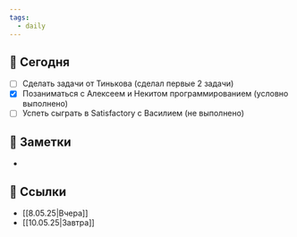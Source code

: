 ```yaml
---
tags:
  - daily
---
```




## 📅 Сегодня
- [ ] Сделать задачи от Тинькова (сделал первые 2 задачи) 
- [x] Позаниматься с Алексеем и Некитом программированием (условно выполнено)
- [ ] Успеть сыграть в Satisfactory с Василием (не выполнено)

## 📝 Заметки
- 

## 🔗 Ссылки
- [[8.05.25|Вчера]]  
- [[10.05.25|Завтра]]  
